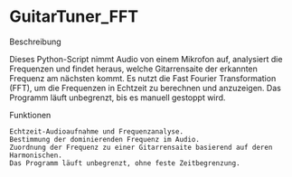 # GuitarTuner_FFT
Beschreibung

Dieses Python-Script nimmt Audio von einem Mikrofon auf, analysiert die Frequenzen und findet heraus, welche Gitarrensaite der erkannten Frequenz am nächsten kommt. Es nutzt die Fast Fourier Transformation (FFT), um die Frequenzen in Echtzeit zu berechnen und anzuzeigen. Das Programm läuft unbegrenzt, bis es manuell gestoppt wird.

Funktionen

    Echtzeit-Audioaufnahme und Frequenzanalyse.
    Bestimmung der dominierenden Frequenz im Audio.
    Zuordnung der Frequenz zu einer Gitarrensaite basierend auf deren Harmonischen.
    Das Programm läuft unbegrenzt, ohne feste Zeitbegrenzung.
